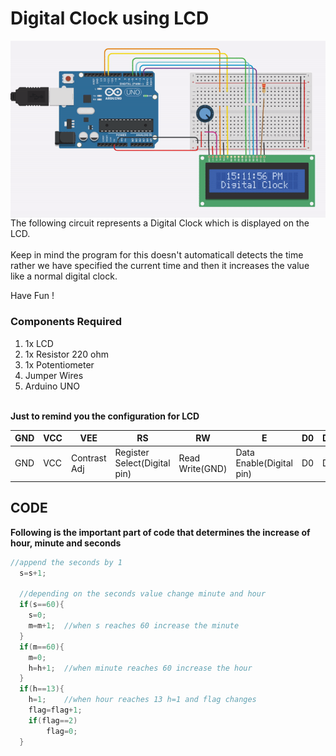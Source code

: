 <h1>Digital Clock using LCD</h1>

<div>
    <img width=650 align=right src="https://github.com/Electroversity/Electroverse/blob/main/Basics%202/05-Digital%20Clock%20using%20LCD/clock.gif">
    <p>The following circuit represents a Digital Clock which is displayed on the LCD.<br><br> Keep in mind the program for this doesn't automaticall detects the time rather we have specified the current time and then it increases the value like a normal digital clock.</p>
    <p>Have Fun !</p>
</div>       
 
<div>
  <h3>Components Required</h3>
  <ol>
    <li>1x LCD</li>
    <li>1x Resistor 220 ohm</li>
    <li>1x Potentiometer</li>
    <li>Jumper Wires</li>
    <li>Arduino UNO</li>
  </ol>
    
</div><br>

<div>
    <b>Just to remind you the configuration for LCD</b>
   
| GND | VCC | VEE | RS | RW | E | D0 | D1 | D2 | D3 | D4 | D5 | D6 | D7 | LED+ | LED- | 
| --- | --- | --- | --- | --- | --- | --- | --- | --- | --- | --- | --- | --- | --- | --- | --- | 
| GND | VCC | Contrast Adj | Register Select(Digital pin) | Read Write(GND) | Data Enable(Digital pin) | D0 | D1 | D2 | D3 | D4(Digital Pin) | D5(Digital Pin) | D6(Digital Pin) | D7(Digital Pin) | LED+ | LED-(Use a Resistor) | 
    
    
</div>
  
## CODE

<b>Following is the important part of code that determines the increase of hour, minute and seconds</b>

```C++
//append the seconds by 1 
  s=s+1;
  
  //depending on the seconds value change minute and hour
  if(s==60){
  	s=0;
  	m=m+1;	//when s reaches 60 increase the minute
  }
  if(m==60){
  	m=0;
  	h=h+1;	//when minute reaches 60 increase the hour
  }
  if(h==13){
  	h=1;	//when hour reaches 13 h=1 and flag changes
  	flag=flag+1;
 	if(flag==2)
   		flag=0;
  }

```
